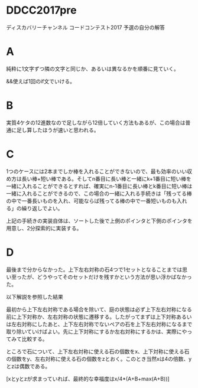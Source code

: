 # DDCC2017pre
ディスカバリーチャンネル コードコンテスト2017 予選の自分の解答

# A
純粋に1文字ずつ隣の文字と同じか、あるいは異なるかを順番に見ていく。

&&使えば1回のif文でいける。

# B
実質4ケタの12進数なので足しながら12倍していく方法もあるが、この場合は普通に足し算したほうが速いと思われる。

# C
1つのケースには2本までしか棒を入れることができないので、最も効率のいい収め方は長い棒+短い棒である。そしてn番目に長い棒と一緒にk+1番目に短い棒を一緒に入れることができるとすれば、確実にn-1番目に長い棒とk番目に短い棒は一緒に入れることができるので、この場合の一緒に入れる手続きは「残ってる棒の中で一番長いものを入れ、可能ならば残ってる棒の中で一番短いものも入れる」の繰り返しでよい。

上記の手続きの実装自体は、ソートした後で上側のポインタと下側のポインタを用意し、2分探索的に実装する。

# D
最後まで分からなかった。上下左右対称の石4つで1セットとなることまでは思い至ったが、どうやってそのセットだけを残すかという方法が思い浮かばなかった。

以下解説を参照した結果

最初から上下左右対称である場合を除いて、庭の状態は必ず上下左右対称になる前に上下対称か、左右対称の状態に遷移する。したがってまずは上下対称あるいは左右対称にしたあと、上下左右対称でないペアの石を上下左右対称になるまで取り除いていけばよい。先に上下対称にするか左右対称にするかは、実際にやってみて比較する。

ところで石について、上下左右対称に使える石の個数をx、上下対称に使える石の個数をy、左右対称に使える石の個数をzとおく。このとき当然xは4の倍数、yとzは偶数である。

[xとyとzが求まっていれば、最終的な幸福度はx/4*(A+B+max(A+B))]
